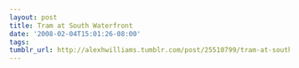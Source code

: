```yaml
---
layout: post
title: Tram at South Waterfront
date: '2008-02-04T15:01:26-08:00'
tags: 
tumblr_url: http://alexhwilliams.tumblr.com/post/25510799/tram-at-south-waterfront
---
```

<a href=""></a>
